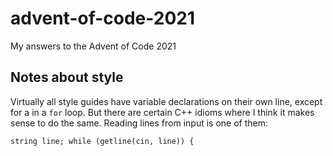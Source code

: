 # advent-of-code-2021
My answers to the Advent of Code 2021

## Notes about style

Virtually all style guides have variable declarations on their own line,
except for a in a `for` loop.  But there are certain C++ idioms where I
think it makes sense to do the same.  Reading lines from input is one of them:

```string line; while (getline(cin, line)) {```

